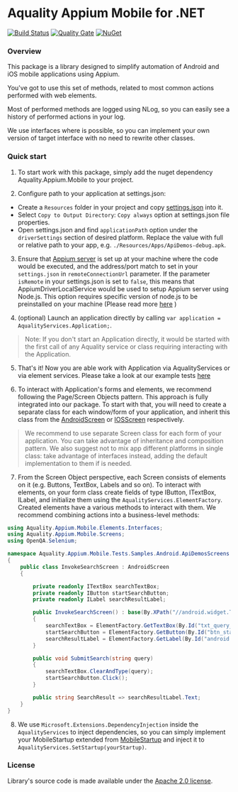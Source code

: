 # Aquality Appium Mobile for .NET

[![Build Status](https://dev.azure.com/aquality-automation/aquality-automation/_apis/build/status/aquality-automation.aquality-appium-mobile-dotnet?branchName=master)](https://dev.azure.com/aquality-automation/aquality-automation/_build/latest?definitionId=7&branchName=master)
[![Quality Gate](https://sonarcloud.io/api/project_badges/measure?project=aquality-automation_aquality-appium-mobile-dotnet&metric=alert_status)](https://sonarcloud.io/dashboard?id=aquality-automation_aquality-appium-mobile-dotnet)
[![NuGet](https://img.shields.io/nuget/v/Aquality.Appium.Mobile)](https://www.nuget.org/packages/Aquality.Appium.Mobile)

### Overview

This package is a library designed to simplify automation of Android and iOS mobile applications using Appium.

You've got to use this set of methods, related to most common actions performed with web elements.

Most of performed methods are logged using NLog, so you can easily see a history of performed actions in your log.

We use interfaces where is possible, so you can implement your own version of target interface with no need to rewrite other classes. 

### Quick start

1. To start work with this package, simply add the nuget dependency Aquality.Appium.Mobile to your project.

2. Configure path to your application at settings.json:
 - Create a `Resources` folder in your project and copy [settings.json](Aquality.Appium.Mobile/src/Aquality.Appium.Mobile/Resources/settings.json) into it. 
 - Select `Copy to Output Directory`: `Copy always` option at settings.json file properties.
 - Open settings.json and find `applicationPath` option under the `driverSettings` section of desired platform. Replace the value with full or relative path to your app, e.g. `./Resources/Apps/ApiDemos-debug.apk`.

3. Ensure that [Appium server](https://appium.io) is set up at your machine where the code would be executed, and the address/port match to set in your `settings.json` in `remoteConnectionUrl` parameter.
If the parameter `isRemote` in your settings.json is set to `false`, this means that AppiumDriverLocalService would be used to setup Appium server using Node.js. This option requires specific version of node.js to be preinstalled on your machine (Please read more [here](http://appium.io/docs/en/contributing-to-appium/appium-from-source/#nodejs) )

4. (optional) Launch an application directly by calling `var application = AqualityServices.Application;`. 
> Note: 
If you don't start an Application directly, it would be started with the first call of any Aquality service or class requiring interacting with the Application.

5. That's it! Now you are able work with Application via AqualityServices or via element services.
Please take a look at our example tests [here](Aquality.Appium.Mobile/tests/Aquality.Appium.Mobile.Tests/Samples/)

6. To interact with Application's forms and elements, we recommend following the Page/Screen Objects pattern. This approach is fully integrated into our package.
To start with that, you will need to create a separate class for each window/form of your application, and inherit this class from the [AndroidScreen](Aquality.Appium.Mobile/src/Aquality.Appium.Mobile/Screens/AndroidScreen.cs) or [IOSScreen](Aquality.Appium.Mobile/src/Aquality.Appium.Mobile/Screens/IOSScreen.cs) respectively. 

> We recommend to use separate Screen class for each form of your application. You can take advantage of inheritance and composition pattern. We also suggest not to mix app different platforms in single class: take advantage of interfaces instead, adding the default implementation to them if is needed.


7. From the Screen Object perspective, each Screen consists of elements on it (e.g. Buttons, TextBox, Labels and so on). 
To interact with elements, on your form class create fields of type IButton, ITextBox, ILabel, and initialize them using the `AqualityServices.ElementFactory`. Created elements have a various methods to interact with them. We recommend combining actions into a business-level methods:

```csharp
using Aquality.Appium.Mobile.Elements.Interfaces;
using Aquality.Appium.Mobile.Screens;
using OpenQA.Selenium;

namespace Aquality.Appium.Mobile.Tests.Samples.Android.ApiDemosScreens
{
    public class InvokeSearchScreen : AndroidScreen
    {

        private readonly ITextBox searchTextBox;
        private readonly IButton startSearchButton;
        private readonly ILabel searchResultLabel;

        public InvokeSearchScreen() : base(By.XPath("//android.widget.TextView[@text='App/Search/Invoke Search']"), "Invoke Search")
        {
            searchTextBox = ElementFactory.GetTextBox(By.Id("txt_query_prefill"), "Search");
            startSearchButton = ElementFactory.GetButton(By.Id("btn_start_search"), "Start search");
            searchResultLabel = ElementFactory.GetLabel(By.Id("android:id/search_src_text"), "Search results");
        }

        public void SubmitSearch(string query)
        {
            searchTextBox.ClearAndType(query);
            startSearchButton.Click();
        }

        public string SearchResult => searchResultLabel.Text;
    }
}


```

8. We use `Microsoft.Extensions.DependencyInjection` inside the `AqualityServices` to inject dependencies, so you can simply implement your MobileStartup extended from [MobileStartup](Aquality.Appium.Mobile/src/Aquality.Appium.Mobile/Applications/MobileStartup.cs) and inject it to `AqualityServices.SetStartup(yourStartup)`.


### License
Library's source code is made available under the [Apache 2.0 license](LICENSE).
